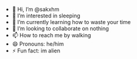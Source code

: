 - 👋 Hi, I’m @sakxhm
- 👀 I’m interested in sleeping
- 🌱 I’m currently learning how to waste your time
- 💞️ I’m looking to collaborate on nothing
- 📫 How to reach me by walking
- 😄 Pronouns: he/him
- ⚡ Fun fact: im alien

<!---
sakxhm/sakxhm is a ✨ special ✨ repository because its `README.md` (this file) appears on your GitHub profile.
You can click the Preview link to take a look at your changes.
--->
